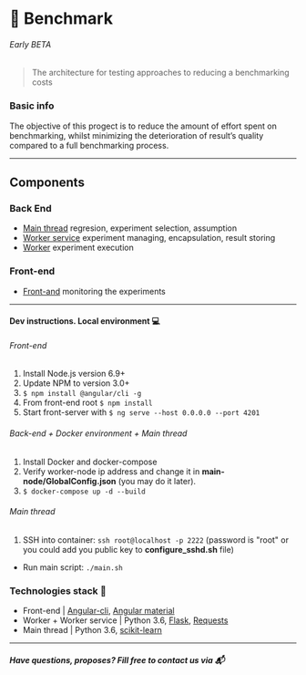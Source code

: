# :carousel_horse: Benchmark 
###### Early BETA
> The architecture for testing approaches to reducing a benchmarking costs

### Basic info
The objective of this progect is to reduce the amount of effort spent on benchmarking, whilst minimizing the deterioration of result’s quality compared to a full benchmarking process.

***

## Components
### Back End
- [Main thread](./main-node) regresion, experiment selection, assumption
- [Worker service](./worker_service) experiment managing, encapsulation, result storing 
- [Worker](./worker_node) experiment execution

### Front-end
- [Front-and](./front-end) monitoring the experiments
___
#### Dev instructions. Local environment :computer:
###### Front-end
1. Install Node.js version 6.9+
2. Update NPM to version 3.0+
3. `$ npm install @angular/cli -g`
4. From front-end root `$ npm install`
5. Start front-server with `$ ng serve --host 0.0.0.0 --port 4201`

###### Back-end + Docker environment + Main thread
1. Install Docker and docker-compose
2. Verify worker-node ip address and change it in **main-node/GlobalConfig.json** (you may do it later).
3. `$ docker-compose up -d --build`

###### Main thread
1. SSH into container: `ssh root@localhost -p 2222` (password is "root" or you could add you public key to **configure_sshd.sh** file) 
* Run main script: `./main.sh`

### Technologies stack :wrench:
- Front-end | [Angular-cli](https://cli.angular.io/ "Angular CLI"), [Angular material](https://material.angular.io/ "Angular material")
- Worker + Worker service | Python 3.6, [Flask](http://flask.pocoo.org/docs/0.12/ "Flask"), [Requests](http://docs.python-requests.org/en/master/ "Requests")
- Main thread | Python 3.6, [scikit-learn](http://scikit-learn.org/stable/ "Scikit-learn")

___

##### Have questions, proposes? Fill free to contact us via :mailbox_with_mail: 
